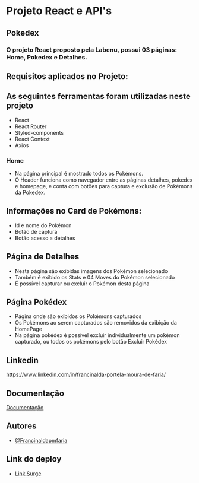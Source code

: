 # **Projeto React e API's**

## Pokedex 

### O projeto React proposto pela Labenu, possui 03 páginas: Home, Pokedex e Detalhes. 


## Requisitos aplicados no Projeto:

## As seguintes ferramentas foram utilizadas neste projeto
   * React
   * React Router
   * Styled-components
   * React Context
   * Axios

### Home 
   * Na página principal é mostrado todos os Pokémons.
   * O Header funciona como  navegador entre as páginas detalhes, pokedex e homepage, e conta com botões para captura e exclusão de Pokémons da Pokedex.
   
## Informações no Card de Pokémons:
   *  Id e nome do Pokémon
   *  Botão de captura
   *  Botão acesso a detalhes
   
## Página de Detalhes
   * Nesta página são exibidas imagens dos Pokémon selecionado
   * Também é exibido os Stats e 04 Moves do Pokémon selecionado
   * É possível capturar ou excluir o Pokémon desta página

## Página Pokédex
   * Página onde são exibidos os Pokémons capturados
   * Os Pokémons ao serem capturados são removidos da exibição da HomePage
   * Na página pokédex é possível excluir individualmente um pokémon capturado, ou    todos os pokémons pelo botão Excluir Pokédex
   
   
## Linkedin

https://www.linkedin.com/in/francinalda-portela-moura-de-faria/
## Documentação

[Documentação](https://github.com/labenuexercicios/projeto-react-apis#readme)


## Autores

- [@Francinaldapmfaria](https://github.com/Francinaldapmfaria)

## Link do deploy

- [Link Surge](https://projeto-api-pokemon-francinalda.surge.sh/)

